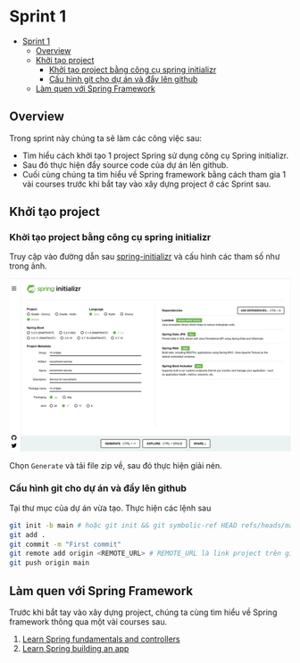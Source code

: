 # Sprint 1

<!-- TOC -->
* [Sprint 1](#sprint-1)
  * [Overview](#overview)
  * [Khởi tạo project](#khởi-tạo-project)
    * [Khởi tạo project bằng công cụ spring initializr](#khởi-tạo-project-bằng-công-cụ-spring-initializr)
    * [Cấu hình git cho dự án và đẩy lên github](#cấu-hình-git-cho-dự-án-và-đẩy-lên-github)
  * [Làm quen với Spring Framework](#làm-quen-với-spring-framework)
<!-- TOC -->

## Overview

Trong sprint này chúng ta sẽ làm các công việc sau:

- Tìm hiểu cách khởi tạo 1 project Spring sử dụng công cụ Spring initializr.
- Sau đó thực hiện đẩy source code của dự án lên github.
- Cuối cùng chúng ta tìm hiểu về Spring framework bằng cách tham gia 1 vài courses trước khi bắt tay vào xây dựng
  project ở các Sprint sau.

## Khởi tạo project

### Khởi tạo project bằng công cụ spring initializr

Truy cập vào đường dẫn sau [spring-initializr](https://start.spring.io/) và cấu hình các tham số như trong ảnh.

![](img/spring-initializr.png)

Chọn `Generate` và tải file zip về, sau đó thực hiện giải nén.

### Cấu hình git cho dự án và đẩy lên github

Tại thư mục của dự án vừa tạo. Thực hiện các lệnh sau

```sh
git init -b main # hoặc git init && git symbolic-ref HEAD refs/heads/main
git add .
git commit -m "First commit"
git remote add origin <REMOTE_URL> # REMOTE_URL là link project trên github 
git push origin main
```

## Làm quen với Spring Framework

Trước khi bắt tay vào xây dựng project, chúng ta cùng tìm hiểu về Spring framework thông qua một vài courses sau.

1. [Learn Spring fundamentals and controllers](https://www.codecademy.com/enrolled/courses/learn-spring-fundamentals-and-controllers)
2. [Learn Spring building an app](https://www.codecademy.com/enrolled/courses/learn-spring-building-an-app)